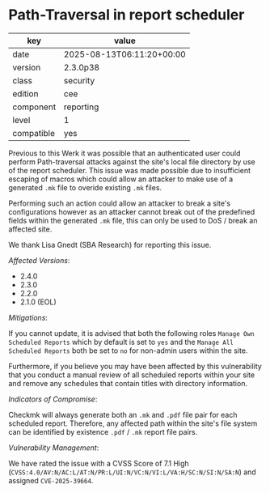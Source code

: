 [//]: # (werk v2)
# Path-Traversal in report scheduler

key        | value
---------- | ---
date       | 2025-08-13T06:11:20+00:00
version    | 2.3.0p38
class      | security
edition    | cee
component  | reporting
level      | 1
compatible | yes

Previous to this Werk it was possible that an authenticated user could perform Path-traversal
attacks against the site's local file directory by use of the report scheduler. This issue was made
possible due to insufficient escaping of macros which could allow an attacker to make use of a
generated `.mk` file to overide existing `.mk` files.

Performing such an action could allow an attacker to break a site's configurations however as an
attacker cannot break out of the predefined fields within the generated `.mk` file, this can only
be used to DoS / break an affected site.

We thank Lisa Gnedt (SBA Research) for reporting this issue.

*Affected Versions*:

* 2.4.0
* 2.3.0
* 2.2.0
* 2.1.0 (EOL)

*Mitigations*:

If you cannot update, it is advised that both the following roles `Manage Own Scheduled Reports`
which by default is set to `yes` and the `Manage All Scheduled Reports` both be set to `no` for
non-admin users within the site.

Furthermore, if you believe you may have been affected by this vulnerability that you conduct
a manual review of all scheduled reports within your site and remove any schedules that contain
titles with directory information.

*Indicators of Compromise*:

Checkmk will always generate both an `.mk` and `.pdf` file pair for each scheduled report.
Therefore, any affected path within the site's file system can be identified by existence `.pdf` /
`.mk`  report file pairs.

*Vulnerability Management*:

We have rated the issue with a CVSS Score of 7.1 High
(`CVSS:4.0/AV:N/AC:L/AT:N/PR:L/UI:N/VC:N/VI:L/VA:H/SC:N/SI:N/SA:N`) and assigned `CVE-2025-39664`.

